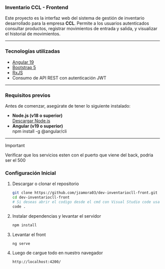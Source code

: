 ### Inventario CCL - Frontend

Este proyecto es la interfaz web del sistema de gestión de inventario desarrollado para la empresa **CCL**. Permite a los usuarios autenticados consultar productos, registrar movimientos de entrada y salida, y visualizar el historial de movimientos.

---

### Tecnologías utilizadas

- [Angular 19](https://angular.io/)
- [Bootstrap 5](https://getbootstrap.com/)
- [RxJS](https://rxjs.dev/)
- Consumo de API REST con autenticación JWT

---

### Requisitos previos

Antes de comenzar, asegúrate de tener lo siguiente instalado:

- **Node.js (v18 o superior)**  
  [Descargar Node.js](https://nodejs.org/)
- **Angular (v19 o superior)**  
  npm install -g @angular/cli
 
---

  > [!IMPORTANT]
  > Verificar que los servicios esten con el puerto que viene del back, podria ser el 500

### **Configuración Inicial**
1. Descargar o clonar el repositorio

    ```bash
   git clone https://github.com/jzamora03/dev-inventariocll-front.git
   cd dev-inventariocll-front
    # Si deseas abrir el codigo desde el cmd con Visual Studio code usa
    code .
3. Instalar dependencias y levantar el servidor
      ```bash
     npm install
      ```
4. Levantar el front
    ```bash
   ng serve
    ```
5. Luego de cargue todo en nuestro navegador
    ```bash
   http://localhost:4200/
    ```

